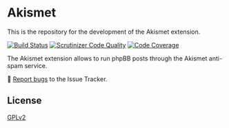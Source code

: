 # Akismet

This is the repository for the development of the Akismet extension.

[![Build Status](https://travis-ci.org/senky/phpbb-ext-akismet.png)](https://travis-ci.org/senky/phpbb-ext-akismet)
[![Scrutinizer Code Quality](https://scrutinizer-ci.com/g/senky/phpbb-ext-akismet/badges/quality-score.png?b=master)](https://scrutinizer-ci.com/g/senky/phpbb-ext-akismet/?branch=master)
[![Code Coverage](https://scrutinizer-ci.com/g/senky/phpbb-ext-akismet/badges/coverage.png?b=master)](https://scrutinizer-ci.com/g/senky/phpbb-ext-akismet/?branch=master)

The Akismet extension allows to run phpBB posts through the Akismet anti-spam service.

🐞 [Report bugs](https://github.com/senky/phpbb-ext-akismet/issues) to the Issue Tracker.

## License

[GPLv2](license.txt)
